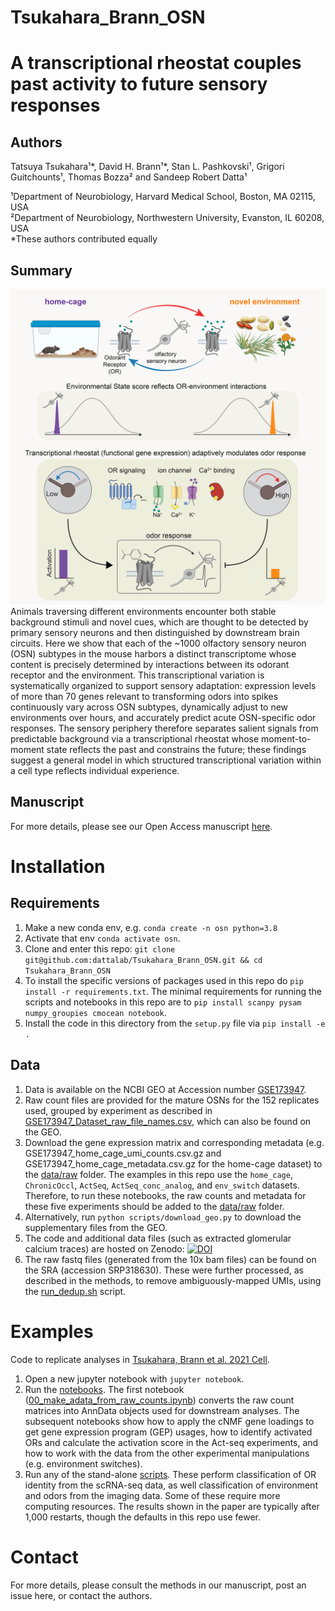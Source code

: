 Tsukahara_Brann_OSN 
==============================

# A transcriptional rheostat couples past activity to future sensory responses

## Authors
Tatsuya Tsukahara¹*, David H. Brann¹*, Stan L. Pashkovski¹, Grigori Guitchounts¹, Thomas Bozza² and Sandeep Robert Datta¹

¹Department of Neurobiology, Harvard Medical School, Boston, MA 02115, USA\
²Department of Neurobiology, Northwestern University, Evanston, IL 60208, USA\
*These authors contributed equally

## Summary
<img src="graphical_abstract.png" width="600">
Animals traversing different environments encounter both stable background stimuli and novel cues, which are thought to be detected by primary sensory neurons and then distinguished by downstream brain circuits. Here we show that each of the ~1000 olfactory sensory neuron (OSN) subtypes in the mouse harbors a distinct transcriptome whose content is precisely determined by interactions between its odorant receptor and the environment. This transcriptional variation is systematically organized to support sensory adaptation: expression levels of more than 70 genes relevant to transforming odors into spikes continuously vary across OSN subtypes, dynamically adjust to new environments over hours, and accurately predict acute OSN-specific odor responses. The sensory periphery therefore separates salient signals from predictable background via a transcriptional rheostat whose moment-to-moment state reflects the past and constrains the future; these findings suggest a general model in which structured transcriptional variation within a cell type reflects individual experience.

## Manuscript

For more details, please see our Open Access manuscript [here](https://www.cell.com/cell/fulltext/S0092-8674(21)01337-4).

# Installation

## Requirements
1. Make a new conda env, e.g. `conda create -n osn python=3.8`
2. Activate that env `conda activate osn`.
3. Clone and enter this repo: `git clone git@github.com:dattalab/Tsukahara_Brann_OSN.git && cd Tsukahara_Brann_OSN`
4. To install the specific versions of packages used in this repo do `pip install -r requirements.txt`. The minimal requirements for running the scripts and notebooks in this repo are to `pip install scanpy pysam numpy_groupies cmocean notebook`.
5. Install the code in this directory from the `setup.py` file via `pip install -e .`

## Data
1. Data is available on the NCBI GEO at Accession number [GSE173947](https://www.ncbi.nlm.nih.gov/geo/query/acc.cgi?acc=GSE173947).
2. Raw count files are provided for the mature OSNs for the 152 replicates used, grouped by experiment as described in [GSE173947_Dataset_raw_file_names.csv](data/tables/GSE173947_Dataset_raw_file_names.csv), which can also be found on the GEO.
3. Download the gene expression matrix and corresponding metadata (e.g. GSE173947_home_cage_umi_counts.csv.gz and GSE173947_home_cage_metadata.csv.gz for the home-cage dataset) to the [data/raw](data/raw) folder. The examples in this repo use the `home_cage`, `ChronicOccl`, `ActSeq`, `ActSeq_conc_analog`, and `env_switch` datasets. Therefore, to run these notebooks, the raw counts and metadata for these five experiments should be added to the [data/raw](data/raw) folder.
4. Alternatively, run `python scripts/download_geo.py` to download the supplementary files from the GEO.
5. The code and additional data files (such as extracted glomerular calcium traces) are hosted on Zenodo:
[![DOI](https://zenodo.org/badge/DOI/10.5281/zenodo.5550454.svg)](https://doi.org/10.5281/zenodo.5550454)
6. The raw fastq files (generated from the 10x bam files) can be found on the SRA (accession SRP318630). These were further processed, as described in the methods, to remove ambiguously-mapped UMIs, using the [run_dedup.sh](./scripts/run_dedup.sh) script. 

# Examples
Code to replicate analyses in [Tsukahara, Brann et al. 2021 Cell](https://www.cell.com/cell/fulltext/S0092-8674(21)01337-4). 

1. Open a new jupyter notebook with `jupyter notebook`.
2. Run the [notebooks](./notebooks). The first notebook ([00_make_adata_from_raw_counts.ipynb](./notebooks/00_make_adata_from_raw_counts.ipynb)) converts the raw count matrices into AnnData objects used for downstream analyses. The subsequent notebooks show how to apply the cNMF gene loadings to get gene expression program (GEP) usages, how to identify activated ORs and calculate the activation score in the Act-seq experiments, and how to work with the data from the other experimental manipulations (e.g. environment switches).
3. Run any of the stand-alone [scripts](./scripts). These perform classification of OR identity from the scRNA-seq data, as well classification of environment and odors from the imaging data. Some of these require more computing resources. The results shown in the paper are typically after 1,000 restarts, though the defaults in this repo use fewer.

# Contact
For more details, please consult the methods in our manuscript, post an issue here, or contact the authors.